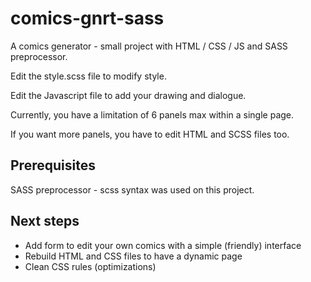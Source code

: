 # comics-gnrt-sass

A comics generator - small project with HTML / CSS / JS and SASS preprocessor.

Edit the style.scss file to modify style.

Edit the Javascript file to add your drawing and dialogue.

Currently, you have a limitation of 6 panels max within a single page.

If you want more panels, you have to edit HTML and SCSS files too.


## Prerequisites
SASS preprocessor - scss syntax was used on this project.


## Next steps
- Add form to edit your own comics with a simple (friendly) interface
- Rebuild HTML and CSS files to have a dynamic page
- Clean CSS rules (optimizations)